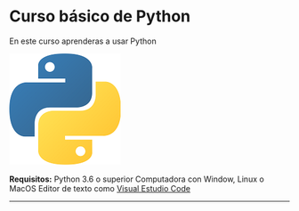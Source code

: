 # Curso básico de Python 

En este curso aprenderas a usar Python 

![Logo de Python](https://github.com/GusSanchezP8/Curso_Python_IA/blob/main/Imagenes/python.png)

**Requisitos:**
Python 3.6 o superior 
Computadora con Window, Linux o MacOS
Editor de texto como [Visual Estudio Code](https://code.visualstudio.com/)

------------------------------------------------------------------------------------------------

